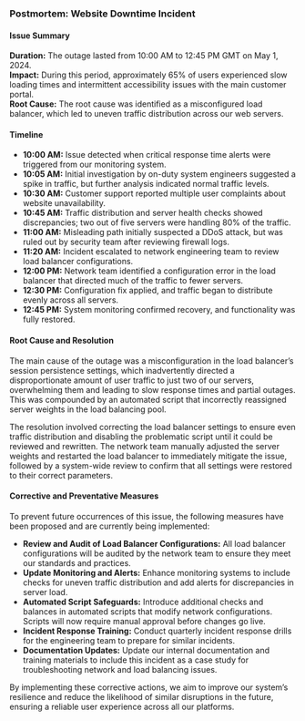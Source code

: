 ### Postmortem: Website Downtime Incident

#### Issue Summary
**Duration:** The outage lasted from 10:00 AM to 12:45 PM GMT on May 1, 2024.  
**Impact:** During this period, approximately 65% of users experienced slow loading times and intermittent accessibility issues with the main customer portal.  
**Root Cause:** The root cause was identified as a misconfigured load balancer, which led to uneven traffic distribution across our web servers.

#### Timeline
- **10:00 AM:** Issue detected when critical response time alerts were triggered from our monitoring system.
- **10:05 AM:** Initial investigation by on-duty system engineers suggested a spike in traffic, but further analysis indicated normal traffic levels.
- **10:30 AM:** Customer support reported multiple user complaints about website unavailability.
- **10:45 AM:** Traffic distribution and server health checks showed discrepancies; two out of five servers were handling 80% of the traffic.
- **11:00 AM:** Misleading path initially suspected a DDoS attack, but was ruled out by security team after reviewing firewall logs.
- **11:20 AM:** Incident escalated to network engineering team to review load balancer configurations.
- **12:00 PM:** Network team identified a configuration error in the load balancer that directed much of the traffic to fewer servers.
- **12:30 PM:** Configuration fix applied, and traffic began to distribute evenly across all servers.
- **12:45 PM:** System monitoring confirmed recovery, and functionality was fully restored.

#### Root Cause and Resolution
The main cause of the outage was a misconfiguration in the load balancer’s session persistence settings, which inadvertently directed a disproportionate amount of user traffic to just two of our servers, overwhelming them and leading to slow response times and partial outages. This was compounded by an automated script that incorrectly reassigned server weights in the load balancing pool.

The resolution involved correcting the load balancer settings to ensure even traffic distribution and disabling the problematic script until it could be reviewed and rewritten. The network team manually adjusted the server weights and restarted the load balancer to immediately mitigate the issue, followed by a system-wide review to confirm that all settings were restored to their correct parameters.

#### Corrective and Preventative Measures
To prevent future occurrences of this issue, the following measures have been proposed and are currently being implemented:
- **Review and Audit of Load Balancer Configurations:** All load balancer configurations will be audited by the network team to ensure they meet our standards and practices.
- **Update Monitoring and Alerts:** Enhance monitoring systems to include checks for uneven traffic distribution and add alerts for discrepancies in server load.
- **Automated Script Safeguards:** Introduce additional checks and balances in automated scripts that modify network configurations. Scripts will now require manual approval before changes go live.
- **Incident Response Training:** Conduct quarterly incident response drills for the engineering team to prepare for similar incidents.
- **Documentation Updates:** Update our internal documentation and training materials to include this incident as a case study for troubleshooting network and load balancing issues.

By implementing these corrective actions, we aim to improve our system’s resilience and reduce the likelihood of similar disruptions in the future, ensuring a reliable user experience across all our platforms.
